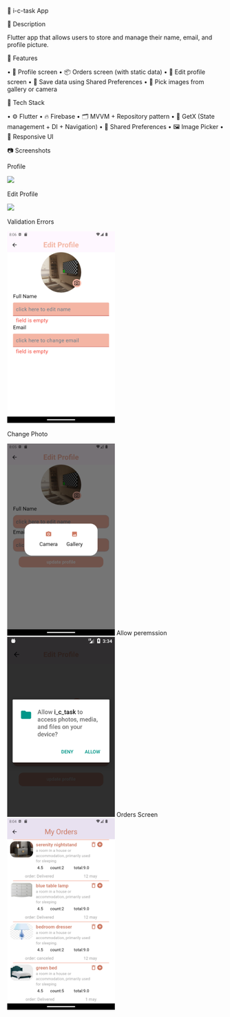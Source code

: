 📝 i-c-task App

📌 Description

Flutter app that allows users to store and manage their name, email, and profile picture.

🚀 Features

 • 👤 Profile screen
 • 📦 Orders screen (with static data)
 • 📝 Edit profile screen
 • 💾 Save data using Shared Preferences
 • 📸 Pick images from gallery or camera

🧠 Tech Stack

 • ⚙️ Flutter
 • 🔥 Firebase
 • 🗂️ MVVM + Repository pattern
 • 🧠 GetX (State management + DI + Navigation)
 • 🎯 Shared Preferences
 • 🖼️ Image Picker
 • 📱 Responsive UI

📷 Screenshots

Profile

<img src="assets/screen_shots/profile%20screen.pngg" width="250"/>


Edit Profile

<img src="assets/screen_shots/edit%20profile%20screen.pngg" width="250"/>


Validation Errors

<img src="assets/screen_shots/validation.png" width="250"/>

Change Photo

<img src="assets/screen_shots/change%20photo%20.png" width="250"/>
Allow peremssion

<img src="assets/screen_shots/allow_peremssion.png" width="250"/>
Orders Screen

<img src="assets/screen_shots/orders%20screen.png" width="250"/>

